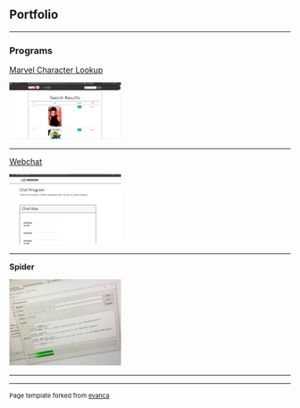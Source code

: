 ## Portfolio

---

### Programs

[Marvel Character Lookup](http://jimskon.com/class/softdev/zhou1/marvelproject3/marvelproject3.html)

<img src="images/p1-3-1 (2).PNG?raw=true" width="200"/>

---
[Webchat](http://jimskon.com/class/softdev/team4/webchat/webchat.html)

<img src="images/webchat.png?raw=true" width="200"/>

---
**Spider**

<img src="images/spider.jpg?raw=true" width="200" />

---


---
<p style="font-size:11px">Page template forked from <a href="https://github.com/evanca/quick-portfolio">evanca</a></p>
<!-- Remove above link if you don't want to attibute -->
